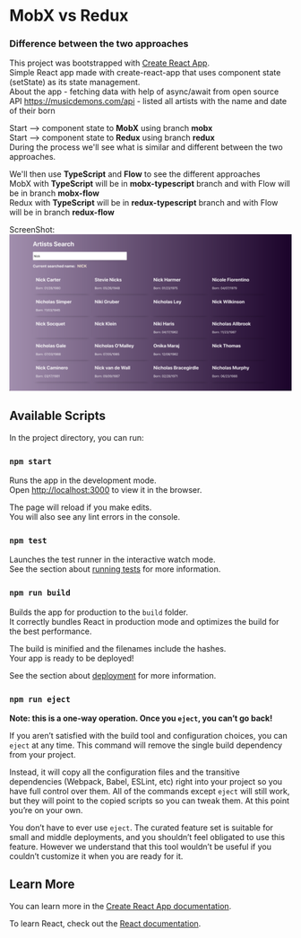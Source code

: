 # MobX vs Redux
### Difference between the two approaches

This project was bootstrapped with [Create React App](https://github.com/facebook/create-react-app).<br>
Simple React app made with create-react-app that uses component state (setState) as its state management.<br>
About the app - fetching data with help of async/await from open source API https://musicdemons.com/api - listed all artists with the name and date of their born<br>

Start --> component state to **MobX** using branch **mobx**<br>
Start --> component state to **Redux** using branch **redux**<br>
During the process we'll see what is similar and different between the two approaches.<br>

We'll then use **TypeScript** and **Flow** to see the different approaches<br>
MobX with **TypeScript** will be in **mobx-typescript** branch and with Flow will be in branch **mobx-flow**<br>
Redux with **TypeScript** will be in **redux-typescript** branch and with Flow will be in branch **redux-flow**<br>

ScreenShot: 
![Screenshot](screenshot.png)

## Available Scripts

In the project directory, you can run:

### `npm start`

Runs the app in the development mode.<br>
Open [http://localhost:3000](http://localhost:3000) to view it in the browser.

The page will reload if you make edits.<br>
You will also see any lint errors in the console.

### `npm test`

Launches the test runner in the interactive watch mode.<br>
See the section about [running tests](https://facebook.github.io/create-react-app/docs/running-tests) for more information.

### `npm run build`

Builds the app for production to the `build` folder.<br>
It correctly bundles React in production mode and optimizes the build for the best performance.

The build is minified and the filenames include the hashes.<br>
Your app is ready to be deployed!

See the section about [deployment](https://facebook.github.io/create-react-app/docs/deployment) for more information.

### `npm run eject`

**Note: this is a one-way operation. Once you `eject`, you can’t go back!**

If you aren’t satisfied with the build tool and configuration choices, you can `eject` at any time. This command will remove the single build dependency from your project.

Instead, it will copy all the configuration files and the transitive dependencies (Webpack, Babel, ESLint, etc) right into your project so you have full control over them. All of the commands except `eject` will still work, but they will point to the copied scripts so you can tweak them. At this point you’re on your own.

You don’t have to ever use `eject`. The curated feature set is suitable for small and middle deployments, and you shouldn’t feel obligated to use this feature. However we understand that this tool wouldn’t be useful if you couldn’t customize it when you are ready for it.

## Learn More

You can learn more in the [Create React App documentation](https://facebook.github.io/create-react-app/docs/getting-started).

To learn React, check out the [React documentation](https://reactjs.org/).
